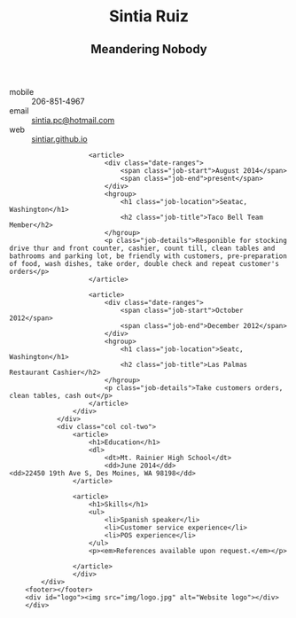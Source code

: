 <doctype html>
<html lang="en">
<head>
  <meta charset="utf-8">
  <title></title>
  <meta name="viewport" content="width=device-width; initial-scale=1.0; maximum-scale=1.0; user-scalable=0;">
  <link rel="stylesheet" href="css/style.css">
</head>
<body>
  <div id="container">
		<div id="inner-wrap">		
		    <div id="main" role="main">
				<div class="col col-one">
					<div>
					    <header>
							<hgroup>							
								<h1>Sintia Ruiz</h1>
								<h2>Meandering Nobody</h2>
							</hgroup>
					    </header>						
						<div id="contact-info">
							<dl>
								<dt>mobile</dt>
								<dd>206-851-4967</dd>
								<dt>email</dt>
								<dd><a href="mailto:nobody.special@nobodycares.com?subject=feedback">sintia.pc@hotmail.com</a></dd>
								<dt>web</dt>
								<dd><a href="#">sintiar.github.io</a></dd>
							</dl>
						</div>							
						
						<article>
							<div class="date-ranges">
							    <span class="job-start">August 2014</span>
							    <span class="job-end">present</span>
							</div>						
							<hgroup>
								<h1 class="job-location">Seatac, Washington</h1>
								<h2 class="job-title">Taco Bell Team Member</h2>														
							</hgroup>
							<p class="job-details">Responible for stocking drive thur and front counter, cashier, count till, clean tables and bathrooms and parking lot, be friendly with customers, pre-preparation of food, wash dishes, take order, double check and repeat customer's orders</p>
						</article>
						
						<article>
							<div class="date-ranges">
							    <span class="job-start">October 2012</span>
							    <span class="job-end">December 2012</span>
							</div>							
							<hgroup>
								<h1 class="job-location">Seatc, Washington</h1>
								<h2 class="job-title">Las Palmas Restaurant Cashier</h2>								
							</hgroup>							
							<p class="job-details">Take customers orders, clean tables, cash out</p>
						</article>
					</div>
				</div>
				<div class="col col-two">	
					<article>
						<h1>Education</h1>
						<dl>
							<dt>Mt. Rainier High School</dt>
							<dd>June 2014</dd>                                                  						        <dd>22450 19th Ave S, Des Moines, WA 98198</dd>
					</article>
					
					<article>
						<h1>Skills</h1>
						<ul>
							<li>Spanish speaker</li>
							<li>Customer service experience</li>
							<li>POS experience</li>
						</ul>
						<p><em>References available upon request.</em></p>
						
					</article>			
			        </div>
		    </div>
		<footer></footer>
		<div id="logo"><img src="img/logo.jpg" alt="Website logo"></div>
	    </div>
  </div>
</body>
</html>
